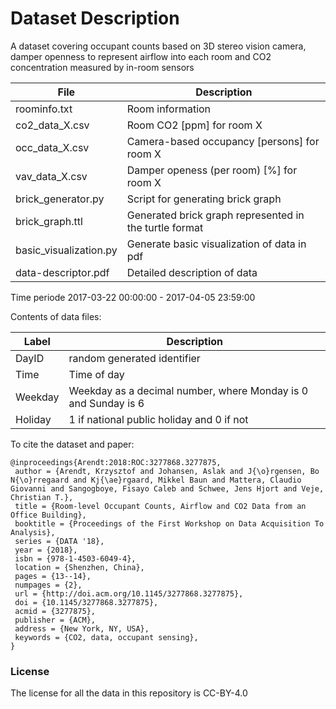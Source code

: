 # Dataset Description

A dataset covering occupant counts based on 3D stereo vision camera, damper openness to represent airflow into each room and CO2 concentration measured by in-room sensors

| File              | Description |
|---|---|
|roominfo.txt       | Room information |
|co2_data_X.csv     | Room CO2 [ppm] for room X |
|occ_data_X.csv 	| Camera-based occupancy [persons] for room X |
|vav_data_X.csv     | Damper openess (per room) [%] for room X |
|brick_generator.py | Script for generating brick graph |
|brick_graph.ttl    | Generated brick graph represented in the turtle format |
|basic_visualization.py    | Generate basic visualization of data in pdf |
|data-descriptor.pdf | Detailed description of data |

Time periode 2017-03-22 00:00:00 - 2017-04-05 23:59:00

Contents of data files:

| Label | Description |
| --- | --- |
| DayID | random generated identifier |
| Time | Time of day |
| Weekday | Weekday as a decimal number, where Monday is 0 and Sunday is 6 |
| Holiday | 1 if national public holiday and 0 if not |


To cite the dataset and paper:
```
@inproceedings{Arendt:2018:ROC:3277868.3277875,
 author = {Arendt, Krzysztof and Johansen, Aslak and J{\o}rgensen, Bo N{\o}rregaard and Kj{\ae}rgaard, Mikkel Baun and Mattera, Claudio Giovanni and Sangogboye, Fisayo Caleb and Schwee, Jens Hjort and Veje, Christian T.},
 title = {Room-level Occupant Counts, Airflow and CO2 Data from an Office Building},
 booktitle = {Proceedings of the First Workshop on Data Acquisition To Analysis},
 series = {DATA '18},
 year = {2018},
 isbn = {978-1-4503-6049-4},
 location = {Shenzhen, China},
 pages = {13--14},
 numpages = {2},
 url = {http://doi.acm.org/10.1145/3277868.3277875},
 doi = {10.1145/3277868.3277875},
 acmid = {3277875},
 publisher = {ACM},
 address = {New York, NY, USA},
 keywords = {CO2, data, occupant sensing},
} 
```

### License

The license for all the data in this repository is CC-BY-4.0
